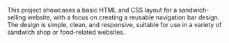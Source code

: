 This project showcases a basic HTML and CSS layout for a sandwich-selling website, with a focus on creating a reusable navigation bar design. The design is simple, clean, and responsive, suitable for use in a variety of sandwich shop or food-related websites.

